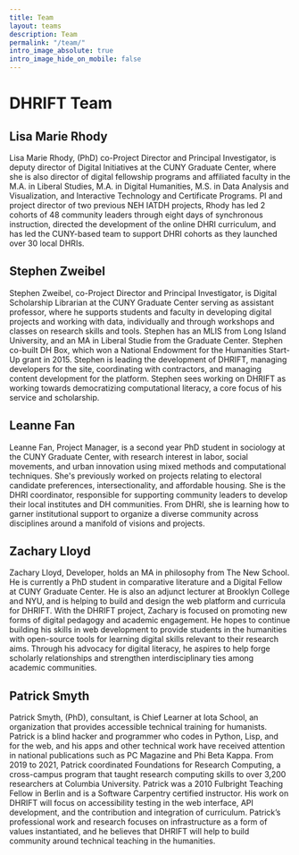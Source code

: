 ```yaml
---
title: Team
layout: teams
description: Team
permalink: "/team/"
intro_image_absolute: true
intro_image_hide_on_mobile: false
---
```


# DHRIFT Team

<h2>
Lisa Marie Rhody
</h2>
<p>
Lisa Marie Rhody, (PhD) co-Project Director and Principal Investigator, is deputy director of Digital Initiatives at the CUNY Graduate Center, where she is also director of digital fellowship programs and affiliated faculty in the M.A. in Liberal Studies, M.A. in Digital Humanities, M.S. in Data Analysis and Visualization, and Interactive Technology and Certificate Programs. PI and project director of two previous NEH IATDH projects, Rhody has led 2 cohorts of 48 community leaders through eight days of synchronous instruction, directed the development of the online DHRI curriculum, and has led the CUNY-based team to support DHRI cohorts as they launched over 30 local DHRIs.
</p>

<h2>
Stephen Zweibel
</h2>
<p>
Stephen Zweibel, co-Project Director and Principal Investigator, is Digital Scholarship Librarian at the CUNY Graduate Center serving as assistant professor, where he supports students and faculty in developing digital projects and working with data, individually and through workshops and classes on research skills and tools. Stephen has an MLIS from Long Island University, and an MA in Liberal Studie from the Graduate Center. Stephen co-built DH Box, which won a National Endowment for the Humanities Start-Up grant in 2015. Stephen is leading the development of DHRIFT, managing developers for the site, coordinating with contractors, and managing content development for the platform. Stephen sees working on DHRIFT as working towards democratizing computational literacy, a core focus of his service and scholarship.
</p>



<h2>
Leanne Fan
</h2>
<p>
Leanne Fan, Project Manager, is a second year PhD student in sociology at the CUNY Graduate Center, with research interest in labor, social movements, and urban innovation using mixed methods and computational techniques. She's previously worked on projects relating to electoral candidate preferences, intersectionality, and affordable housing. She is the DHRI coordinator, responsible for supporting community leaders to develop their local institutes and DH communities. From DHRI, she is learning how to garner institutional support to organize a diverse community across disciplines around a manifold of visions and projects.
</p>
<h2>
Zachary Lloyd
</h2>
<p>
Zachary Lloyd, Developer, holds an MA in philosophy from The New School. He is currently a PhD student in comparative literature and a Digital Fellow at CUNY Graduate Center. He is also an adjunct lecturer at Brooklyn College and NYU, and is helping to build and design the web platform and curricula for DHRIFT. With the DHRIFT project, Zachary is focused on promoting new forms of digital pedagogy and academic engagement. He hopes to continue building his skills in web development to provide students in the humanities with open-source tools for learning digital skills relevant to their research aims. Through his advocacy for digital literacy, he aspires to help forge scholarly relationships and strengthen interdisciplinary ties among academic communities.
</p>


<h2>
Patrick Smyth
</h2>
<p>
Patrick Smyth, (PhD), consultant, is Chief Learner at Iota School, an organization that provides accessible technical training for humanists. Patrick is a blind hacker and programmer who codes in Python, Lisp, and for the web, and his apps and other technical work have received attention in national publications such as PC Magazine and Phi Beta Kappa. From 2019 to 2021, Patrick coordinated Foundations for Research Computing, a cross-campus program that taught research computing skills to over 3,200 researchers at Columbia University. Patrick was a 2010 Fulbright Teaching Fellow in Berlin and is a Software Carpentry certified instructor. His work on DHRIFT will focus on accessibility testing in the web interface, API development, and the contribution and integration of curriculum. Patrick’s professional work and research focuses on infrastructure as a form of values instantiated, and he believes that DHRIFT will help to build community around technical teaching in the humanities.
</p>
